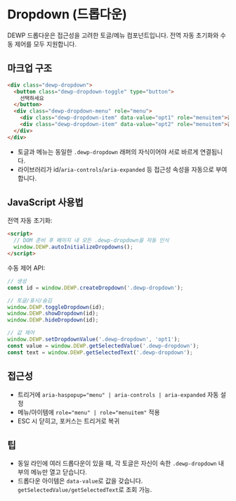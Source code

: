 # Dropdown (드롭다운)

DEWP 드롭다운은 접근성을 고려한 토글/메뉴 컴포넌트입니다. 전역 자동 초기화와 수동 제어를 모두 지원합니다.

## 마크업 구조

```html
<div class="dewp-dropdown">
  <button class="dewp-dropdown-toggle" type="button">
    선택하세요
  </button>
  <div class="dewp-dropdown-menu" role="menu">
    <div class="dewp-dropdown-item" data-value="opt1" role="menuitem">옵션 1</div>
    <div class="dewp-dropdown-item" data-value="opt2" role="menuitem">옵션 2</div>
  </div>
</div>
```

- 토글과 메뉴는 동일한 `.dewp-dropdown` 래퍼의 자식이어야 서로 바르게 연결됩니다.
- 라이브러리가 id/`aria-controls`/`aria-expanded` 등 접근성 속성을 자동으로 부여합니다.

## JavaScript 사용법

전역 자동 초기화:

```html
<script>
  // DOM 준비 후 페이지 내 모든 .dewp-dropdown을 자동 인식
  window.DEWP.autoInitializeDropdowns();
</script>
```

수동 제어 API:

```ts
// 생성
const id = window.DEWP.createDropdown('.dewp-dropdown');

// 토글/표시/숨김
window.DEWP.toggleDropdown(id);
window.DEWP.showDropdown(id);
window.DEWP.hideDropdown(id);

// 값 제어
window.DEWP.setDropdownValue('.dewp-dropdown', 'opt1');
const value = window.DEWP.getSelectedValue('.dewp-dropdown');
const text = window.DEWP.getSelectedText('.dewp-dropdown');
```

## 접근성
- 트리거에 `aria-haspopup="menu" | aria-controls | aria-expanded` 자동 설정
- 메뉴/아이템에 `role="menu" | role="menuitem"` 적용
- ESC 시 닫히고, 포커스는 트리거로 복귀

## 팁
- 동일 라인에 여러 드롭다운이 있을 때, 각 토글은 자신이 속한 `.dewp-dropdown` 내부의 메뉴만 열고 닫습니다.
- 드롭다운 아이템은 `data-value`로 값을 갖습니다. `getSelectedValue/getSelectedText`로 조회 가능.
